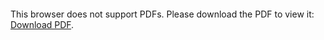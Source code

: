 <object data="christ-in-song/CIS1908pdfs/438.pdf" type="application/pdf" width="100%" height="1024px">
    <embed src="christ-in-song/CIS1908pdfs/438.pdf">
        <p>This browser does not support PDFs. Please download the PDF to view it: <a href="christ-in-song/CIS1908pdfs/438.pdf">Download PDF</a>.</p>
    </embed>
</object>
